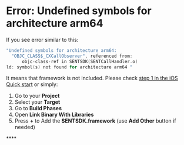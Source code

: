 # Error: Undefined symbols for architecture arm64

If you see error similar to this:

```objectivec
"Undefined symbols for architecture arm64:
  "OBJC_CLASS$_CXCallObserver", referenced from:
      objc-class-ref in SENTSDK(SENTCallHandler.o)
ld: symbol(s) not found for architecture arm64 "
```

It means that framework is not included. Please check [step 1 in the iOS Quick start](../../getting-started/ios-sdk/include-sdk.md) or simply:

1. Go to your **Project**
2. Select your **Target**
3. Go to **Build Phases**
4. Open **Link Binary With Libraries**
5. Press **+** to Add the **SENTSDK.framework** \(use **Add Other** button if needed\)

\*\*\*\*

